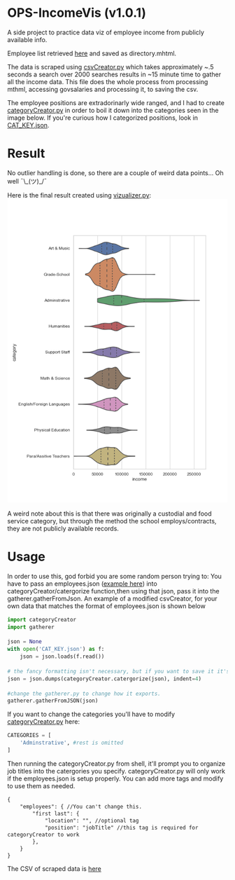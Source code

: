 # OPS-IncomeVis (v1.0.1)
A side project to practice data viz of employee income from publicly available info. 

Employee list retrieved [here](https://www.olatheschools.org/domain/50) and saved as directory.mhtml.

The data is scraped using [csvCreator.py](csvCreator/csvCreator.py) which takes approximately ~.5 seconds a search over 2000 searches results in ~15 minute
time to gather all the income data. This file does the whole process from processing mthml, accessing govsalaries and processing it, to saving the csv.

The employee positions are extradorinarly wide ranged, and I had to create [categoryCreator.py](csvCreator/categoryCreator.py) in order to
boil it down into the categories seen in the image below. If you're curious how I categorized positions, look in [CAT_KEY.json](csvCreator/CAT_KEY.json).

# Result
No outlier handling is done, so there are a couple of weird data points... Oh well ¯\\\_(ツ)_/¯

Here is the final result created using [vizualizer.py](vizualizer.py):
![IncomeVizualization](income.png)

A weird note about this is that there was originally a custodial and food service category, but through the method the school employs/contracts, they are not publicly available records.
# Usage
In order to use this, god forbid you are some random person trying to: You have to pass an employees.json ([example here](csvCreator/employees.json)) 
into categoryCreator/catergorize function,then using that json, pass it into the gatherer.gatherFromJson. An example of a modified csvCreator, for
your own data that matches the format of employees.json is shown below
```python
import categoryCreator
import gatherer

json = None
with open('CAT_KEY.json') as f:
    json = json.loads(f.read())

# the fancy formatting isn't necessary, but if you want to save it it's nice
json = json.dumps(categoryCreator.catergorize(json), indent=4)

#change the gatherer.py to change how it exports.
gatherer.gatherFromJSON(json)
```

If you want to change the categories you'll have to modify [categoryCreator.py](csvCreator/categoryCreator.py) here:
```python
CATEGORIES = [
    'Adminstrative', #rest is omitted
]
```
Then running the categoryCreator.py from shell, it'll prompt you to organize job titles into the catergories you specify.
categoryCreator.py will only work if the employees.json is setup properly. You can add more tags and modify to use them as needed.
```jsonc
{
    "employees": { //You can't change this.
        "first last": { 
            "location": "", //optional tag
            "position": "jobTitle" //this tag is required for categoryCreator to work
        },
    }
}
```

The CSV of scraped data is [here](income.csv)


